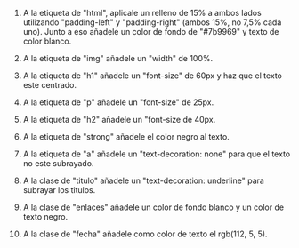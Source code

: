 1. A la etiqueta de "html", aplicale un relleno de 15% a ambos lados utilizando "padding-left" y "padding-right" (ambos 15%, no 7,5% cada uno). Junto a eso añadele un color de fondo de "#7b9969" y texto de color blanco.

2. A la etiqueta de "img" añadele un "width" de 100%.

3. A la etiqueta de "h1" añadele un "font-size" de 60px y haz que el texto este centrado.

4. A la etiqueta de "p" añadele un "font-size" de 25px.

5. A la etiqueta de "h2" añadele un "font-size de 40px.

6. A la etiqueta de "strong" añadele el color negro al texto.

7. A la etiqueta de "a" añadele un "text-decoration: none" para que el texto no este subrayado.

8. A la clase de "titulo" añadele un "text-decoration: underline" para subrayar los titulos.

9. A la clase de "enlaces" añadele un color de fondo blanco y un color de texto negro.

10. A la clase de "fecha" añadele como color de texto el rgb(112, 5, 5).
